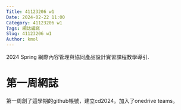 ```yaml
---
Title: 41123206 w1
Date: 2024-02-22 11:00
Category: 41123206 w1
Tags: 網誌編寫
Slug: 41123206 w1
Author: kmol
---
```


2024 Spring 網際內容管理與協同產品設計實習課程教學導引.

<!-- PELICAN_END_SUMMARY -->

# 第一周網誌
第一周創了這學期的github帳號，建立cd2024。加入了onedrive teams。